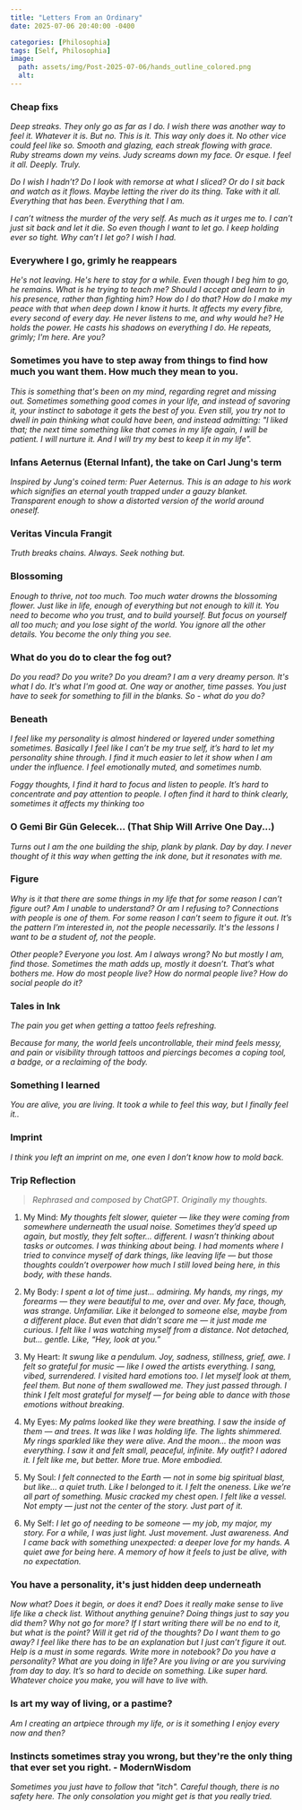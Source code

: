 ```yaml
---
title: "Letters From an Ordinary"
date: 2025-07-06 20:40:00 -0400

categories: [Philosophia]
tags: [Self, Philosophia]
image:
  path: assets/img/Post-2025-07-06/hands_outline_colored.png
  alt:
---
```

<!-- Test comment-->

### Cheap fixs

*Deep streaks. They only go as far as I do. I wish there was another way to feel it. Whatever it is. But no. This is it. This way only does it. No other vice could feel like so. Smooth and glazing, each streak flowing with grace. Ruby streams down my veins. Judy screams down my face. Or esque. I feel it all. Deeply. Truly.*

*Do I wish I hadn’t? Do I look with remorse at what I sliced? Or do I sit back and watch as it flows. Maybe letting the river do its thing. Take with it all. Everything that has been. Everything that I am.*

*I can’t witness the murder of the very self. As much as it urges me to. I can’t just sit back and let it die. So even though I want to let go. I keep holding ever so tight. Why can’t I let go? I wish I had.*

### Everywhere I go, grimly he reappears

*He's not leaving. He's here to stay for a while. Even though I beg him to go, he remains. What is he trying to teach me? Should I accept and learn to in his presence, rather than fighting him? How do I do that? How do I make my peace with that when deep down I know it hurts. It affects my every fibre, every second of every day. He never listens to me, and why would he? He holds the power. He casts his shadows on everything I do. He repeats, grimly; I'm here. Are you?*

###  Sometimes you have to step away from things to find how much you want them. How much they mean to you.

*This is  something that's been on my mind, regarding regret and missing out. Sometimes something good comes in your life, and instead of savoring it, your instinct to sabotage it gets the best of you. Even still, you try not to dwell in pain thinking what could have been, and instead admitting: "I liked that; the next time something like that comes in my life again, I will be patient. I will nurture it. And I will try my best to keep it in my life".*

### Infans Aeternus (Eternal Infant), the take on Carl Jung's term

*Inspired by Jung's coined term: Puer Aeternus. This is an adage to his work which signifies an eternal youth trapped under a gauzy blanket. Transparent enough to show a distorted version of the world around oneself.*

### Veritas Vincula Frangit

*Truth breaks chains. Always. Seek nothing but.*

### Blossoming

*Enough to thrive, not too much. Too much water drowns the blossoming flower. Just like in life, enough of everything but not enough to kill it. You need to become who you trust, and to build yourself. But focus on yourself all too much; and you lose sight of the world. You ignore all the other details. You become the only thing you see.*

### What do you do to clear the fog out?

*Do you read? Do you write? Do you dream? I am a very dreamy person. It's what I do. It's what I'm good at. One way or another, time passes. You just have to seek for something to fill in the blanks. So - what do you do?*

### Beneath

*I feel like my personality is almost hindered or layered under something sometimes. Basically I feel like I can’t be my true self, it’s hard to let my personality shine through. I find it much easier to let it show when I am under the influence. I feel emotionally muted, and sometimes numb.*

*Foggy thoughts, I find it hard to focus and listen to people. It’s hard to concentrate and pay attention to people. I often find it hard to think clearly, sometimes it affects my thinking too*

### O Gemi Bir Gün Gelecek... (That Ship Will Arrive One Day...)

*Turns out I am the one building the ship, plank by plank. Day by day. I never thought of it this way when getting the ink done, but it resonates with me.*

### Figure

*Why is it that there are some things in my life that for some reason I can’t figure out? Am I unable to understand? Or am I refusing to? Connections with people is one of them. For some reason I can’t seem to figure it out.*
*It’s the pattern I’m interested in, not the people necessarily. It's the lessons I want to be a student of, not the people.*

*Other people? Everyone you lost. Am I always wrong? No but mostly I am, find those. Sometimes the math adds up, mostly it doesn’t. That’s what bothers me. How do most people live? How do normal people live? How do social people do it?*

### Tales in Ink

*The pain you get when getting a tattoo feels refreshing.*

*Because for many, the world feels uncontrollable, their mind feels messy, and pain or visibility through tattoos and piercings becomes a coping tool, a badge, or a reclaiming of the body.*

### Something I learned

*You are alive, you are living. It took a while to feel this way, but I finally feel it..*

### Imprint

*I think you left an imprint on me, one even I don’t know how to mold back.*

### Trip Reflection
> *Rephrased and composed by ChatGPT. Originally my thoughts.*

1. My Mind:
*My thoughts felt slower, quieter — like they were coming from somewhere underneath the usual noise. Sometimes they’d speed up again, but mostly, they felt softer… different. I wasn’t thinking about tasks or outcomes. I was thinking about being. I had moments where I tried to convince myself of dark things, like leaving life — but those thoughts couldn’t overpower how much I still loved being here, in this body, with these hands.*

2. My Body:
*I spent a lot of time just… admiring. My hands, my rings, my forearms — they were beautiful to me, over and over. My face, though, was strange. Unfamiliar. Like it belonged to someone else, maybe from a different place. But even that didn’t scare me — it just made me curious. I felt like I was watching myself from a distance. Not detached, but… gentle. Like, “Hey, look at you.”*

3. My Heart:
*It swung like a pendulum. Joy, sadness, stillness, grief, awe. I felt so grateful for music — like I owed the artists everything. I sang, vibed, surrendered. I visited hard emotions too. I let myself look at them, feel them. But none of them swallowed me. They just passed through. I think I felt most grateful for myself — for being able to dance with those emotions without breaking.*

4. My Eyes:
*My palms looked like they were breathing. I saw the inside of them — and trees. It was like I was holding life. The lights shimmered. My rings sparkled like they were alive. And the moon… the moon was everything. I saw it and felt small, peaceful, infinite. My outfit? I adored it. I felt like me, but better. More true. More embodied.*

5. My Soul:
*I felt connected to the Earth — not in some big spiritual blast, but like… a quiet truth. Like I belonged to it. I felt the oneness. Like we’re all part of something. Music cracked my chest open. I felt like a vessel. Not empty — just not the center of the story. Just part of it.*

6. My Self:
*I let go of needing to be someone — my job, my major, my story. For a while, I was just light. Just movement. Just awareness.
And I came back with something unexpected: a deeper love for my hands.
A quiet awe for being here.
A memory of how it feels to just be alive, with no expectation.*

### You have a personality, it's just hidden deep underneath

*Now what? Does it begin, or does it end? Does it really make sense to live life like a check list. Without anything genuine? Doing things just to say you did them? Why not go for more? If I start writing there will be no end to it, but what is the point? Will it get rid of the thoughts? Do I want them to go away? I feel like there has to be an explanation but I just can’t figure it out. Help is a must in some regards.  Write more in notebook? Do you have a personality? What are you doing in life? Are you living or are you surviving from day to day. It’s so hard to decide on something. Like super hard. Whatever choice you make, you will have to live with.*

### Is art my way of living, or a pastime?

*Am I creating an artpiece through my life, or is it something I enjoy every now and then?*

### Instincts sometimes stray you wrong, but they're the only thing that ever set you right. - ModernWisdom

*Sometimes you just have to follow that "itch". Careful though, there is no safety here. The only consolation you might get is that you really tried.*

<!-- ### And many more to write. from your diary, digital journal, your thoughts, notes app, old journals. Everywhere else. You should write more. </-->
